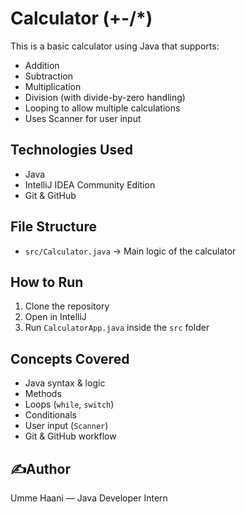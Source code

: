 # Calculator (+-/*)

This is a basic calculator using Java that supports:

- Addition
- Subtraction
- Multiplication
- Division (with divide-by-zero handling)
- Looping to allow multiple calculations
- Uses Scanner for user input

## Technologies Used
- Java
- IntelliJ IDEA Community Edition
- Git & GitHub

## File Structure
- `src/Calculator.java` → Main logic of the calculator

## How to Run
1. Clone the repository
2. Open in IntelliJ
3. Run `CalculatorApp.java` inside the `src` folder

## Concepts Covered
- Java syntax & logic
- Methods
- Loops (`while`, `switch`)
- Conditionals
- User input (`Scanner`)
- Git & GitHub workflow

## ✍Author
Umme Haani  — Java Developer Intern
